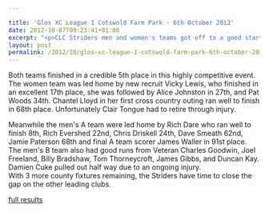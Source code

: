 ```yaml
---

title: 'Glos XC League 1 Cotswold Farm Park - 6th October 2012'
date: 2012-10-07T09:23:41+01:00
excerpt: "<p>CLC Striders men and women's teams got off to a good start in the first county league fixture of the season held at Cotswold Farm Park.</p>"
layout: post
permalink: /2012/10/glos-xc-league-1-cotswold-farm-park-6th-october-2012/
---
```

</p> 

Both teams finished in a credible 5th place in this highly competitive event.  
The women team was led home by new recruit Vicky Lewis, who finished in an excellent 17th place, she was followed by Alice Johnston in 27th, and Pat Woods 34th. Chantel Lloyd in her first cross country outing ran well to finish in 68th place. Unfortunately Clair Tongue had to retire through injury.

Meanwhile the men's A team were led home by Rich Dare who ran well to finish 8th, Rich Evershed 22nd, Chris Driskell 24th, Dave Smeath 62nd, Jamie Paterson 68th and final A team scorer James Waller in 91st place.  
The men's B team also had good runs from Veteran Charles Goodwin, Joel Freeland, Billy Bradshaw, Tom Thorneycroft, James Gibbs, and Duncan Kay. Damien Cuke pulled out half way due to an ongoing injury.  
With 3 more county fixtures remaining, the Striders have time to close the gap on the other leading clubs.

<a href="/assets/pdf/results/glosxc06102012.pdf" target="_blank" rel="nofollow">full results</a>
